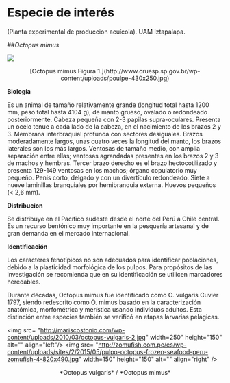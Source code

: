 # Especie de interés


(Planta experimental de produccion acuícola). 
UAM Iztapalapa.

##*Octopus mimus*


![](http://www.cruesp.sp.gov.br/wp-content/uploads/poulpe-430x250.jpg)

<center>[Octopus mimus Figura 1.](http://www.cruesp.sp.gov.br/wp-content/uploads/poulpe-430x250.jpg)</center>

**Biología**

Es un animal de tamaño relativamente grande (longitud total hasta 1200 mm, peso total hasta 4104 g), de manto grueso, ovalado o redondeado posteriormente. Cabeza pequeña con 2-3 papilas supra-oculares. Presenta un ocelo tenue a cada lado de la cabeza, en el nacimiento de los brazos 2 y 3. Membrana interbraquial profunda con sectores desiguales. Brazos moderadamente largos, unas cuatro veces la longitud del manto, los brazos laterales son los más largos. Ventosas de tamaño medio, con amplia separación entre ellas; ventosas agrandadas presentes en los brazos 2 y 3 de machos y hembras. Tercer brazo derecho es el brazo hectocotilizado y presenta 129-149 ventosas en los machos; órgano copulatorio muy pequeño. Penis corto, delgado y con un divertículo redondeado. Siete a nueve laminillas branquiales por hemibranquia externa. Huevos pequeños (< 2,6 mm).

**Distribucion**

Se distribuye en el Pacífico sudeste desde el norte del Perú a Chile central. Es un recurso bentónico muy importante en la pesquería artesanal y de gran demanda en el mercado internacional.

**Identificación**

Los caracteres fenotípicos no son adecuados para identificar poblaciones, debido a la plasticidad morfológica de los pulpos. Para propósitos de las investigación se recomienda que en su identificación se utilicen marcadores heredables. 


Durante décadas, Octopus mimus fue identificado como O. vulgaris Cuvier 1797, siendo redescrito como O. mimus basado en la caracterización anatómica, morfométrica y merística usando individuos adultos. Esta distinción entre especies también se verificó en etapas larvarias pelágicas. 


<img src= "http://mariscostonio.com/wp-content/uploads/2010/03/octopus-vulgaris-2.jpg" width=250" height="150" alt="" align="left"/>
<img src= "http://zomufish.com.pe/es/wp-content/uploads/sites/2/2015/05/pulpo-octopus-frozen-seafood-peru-zomufish-4-820x490.jpg" width=150" height="150" alt="" align="right" />

  <center> *Octopus vulgaris*  /   *Octopus mimus* 
  </center>
            